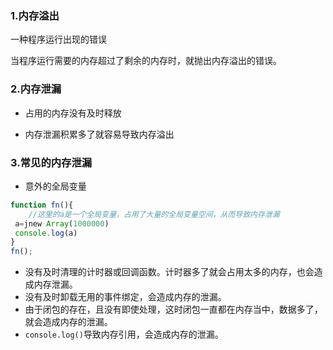 
### 1.内存溢出

一种程序运行出现的错误

当程序运行需要的内存超过了剩余的内存时，就抛出内存溢出的错误。

### 2.内存泄漏

- 占用的内存没有及时释放

- 内存泄漏积累多了就容易导致内存溢出

### 3.常见的内存泄漏

- 意外的全局变量

```javascript
function fn(){
    //这里的a是一个全局变量，占用了大量的全局变量空间，从而导致内存泄漏
 a=jnew Array(1000000)
 console.log(a)
}
fn();
```

- 没有及时清理的计时器或回调函数。计时器多了就会占用太多的内存，也会造成内存泄漏。
- 没有及时卸载无用的事件绑定，会造成内存的泄漏。
- 由于闭包的存在，且没有即使处理，这时闭包一直都在内存当中，数据多了，就会造成内存的泄漏。
- `console.log()`导致内存引用，会造成内存的泄漏。
